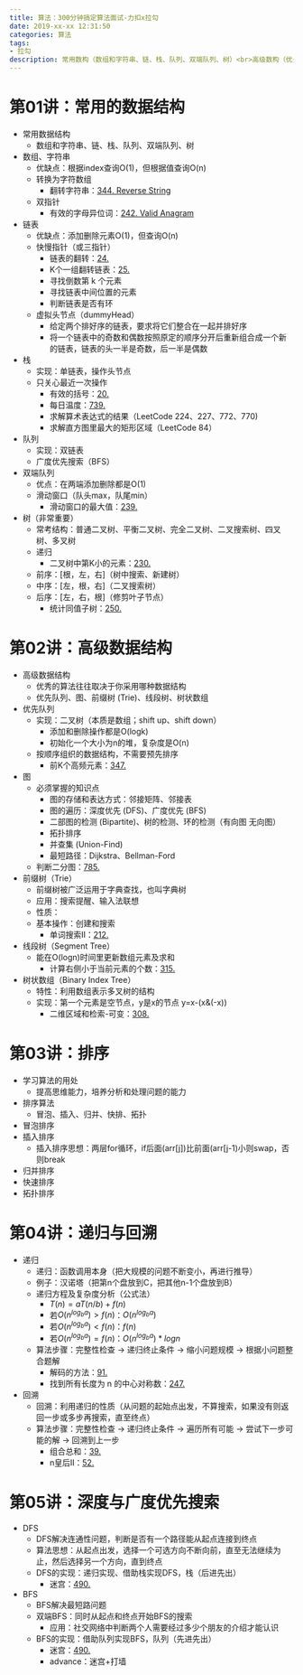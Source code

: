 ```yaml
---
title: 算法：300分钟搞定算法面试-力扣x拉勾
date: 2019-xx-xx 12:31:50
categories: 算法
tags: 
- 拉勾
description: 常用数构（数组和字符串、链、栈、队列、双端队列、树）<br>高级数构（优先队列、图、前缀树 、线段树、树状数组）<br>算法思想（）
---
```

<!-- more -->
# 第01讲：常用的数据结构
- 常用数据结构
    - 数组和字符串、链、栈、队列、双端队列、树
- 数组、字符串
    - 优缺点：根据index查询O(1)，但根据值查询O(n)
    - 转换为字符数组
        - 翻转字符串：[344. Reverse String](https://leetcode.com/problems/reverse-string/)
    - 双指针
        - 有效的字母异位词：[242. Valid Anagram](https://leetcode.com/problems/valid-anagram/)
- 链表
    - 优缺点：添加删除元素O(1)，但查询O(n)
    - 快慢指针（或三指针）
        - 链表的翻转：[24. ]()
        - K个一组翻转链表：[25. ]()
        - 寻找倒数第 k 个元素
        - 寻找链表中间位置的元素
        - 判断链表是否有环
    - 虚拟头节点（dummyHead）
        - 给定两个排好序的链表，要求将它们整合在一起并排好序
        - 将一个链表中的奇数和偶数按照原定的顺序分开后重新组合成一个新的链表，链表的头一半是奇数，后一半是偶数
- 栈
    - 实现：单链表，操作头节点
    - 只关心最近一次操作
        - 有效的括号：[20. ]()
        - 每日温度：[739. ]()
        - 求解算术表达式的结果（LeetCode 224、227、772、770)
        - 求解直方图里最大的矩形区域（LeetCode 84）
- 队列
    - 实现：双链表
    - 广度优先搜索（BFS）
- 双端队列
    - 优点：在两端添加删除都是O(1)
    - 滑动窗口（队头max，队尾min）
        - 滑动窗口的最大值：[239. ]()
- 树（非常重要）
    - 常考结构：普通二叉树、平衡二叉树、完全二叉树、二叉搜索树、四叉树、多叉树
    - 递归
        - 二叉树中第K小的元素：[230. ]()
    - 前序：[根，左，右]（树中搜索、新建树）
    - 中序：[左，根，右]（二叉搜索树）
    - 后序：[左，右，根]（修剪叶子节点）
        - 统计同值子树：[250. ]()

# 第02讲：高级数据结构
- 高级数据结构
    - 优秀的算法往往取决于你采用哪种数据结构
    - 优先队列、图、前缀树 (Trie)、线段树、树状数组
- 优先队列
    - 实现：二叉树（本质是数组；shift up、shift down）
        - 添加和删除操作都是O(logk)
        - 初始化一个大小为n的堆，复杂度是O(n)
    - 按顺序组织的数据结构，不需要预先排序
        - 前K个高频元素：[347. ]()
- 图
    - 必须掌握的知识点
        - 图的存储和表达方式：邻接矩阵、邻接表
        - 图的遍历：深度优先 (DFS)、广度优先 (BFS)
        - 二部图的检测 (Bipartite)、树的检测、环的检测（有向图 无向图）
        - 拓扑排序
        - 并查集 (Union-Find)
        - 最短路径：Dijkstra、Bellman-Ford
    - 判断二分图：[785. ]()
- 前缀树（Trie）
    - 前缀树被广泛运用于字典查找，也叫字典树
    - 应用：搜索提醒、输入法联想
    - 性质：
    - 基本操作：创建和搜索
        - 单词搜索II：[212. ]()
- 线段树（Segment Tree）
    - 能在O(logn)时间里更新数组元素及求和
        - 计算右侧小于当前元素的个数：[315. ]()
- 树状数组（Binary Index Tree）
    - 特性：利用数组表示多叉树的结构
    - 实现：第一个元素是空节点，y是x的节点 y=x-(x&(-x))
        - 二维区域和检索-可变：[308. ]()

# 第03讲：排序
- 学习算法的用处
    - 提高思维能力，培养分析和处理问题的能力
- 排序算法
    - 冒泡、插入、归并、快排、拓扑
- 冒泡排序
- 插入排序
    - 插入排序思想：两层for循环，if后面(arr[j])比前面(arr[j-1)小则swap，否则break
- 归并排序
- 快速排序
- 拓扑排序


# 第04讲：递归与回溯
- 递归
    - 递归：函数调用本身（把大规模的问题不断变小，再进行推导）
    - 例子：汉诺塔（把第n个盘放到C，把其他n-1个盘放到B）
    - 递归方程及复杂度分析（公式法）
        - $T(n)=aT(n/b)+f(n)$
        - 若$O(n^{log_ba}) > f(n)$：$O(n^{log_ba})$
        - 若$O(n^{log_ba}) < f(n)$：$f(n)$
        - 若$O(n^{log_ba}) = f(n)$：$O(n^{log_ba})*logn$
    - 算法步骤：完整性检查 -> 递归终止条件 -> 缩小问题规模 -> 根据小问题整合题解
        - 解码的方法：[91. ]()
        - 找到所有长度为 n 的中心对称数：[247. ]()
- 回溯
    - 回溯：利用递归的性质（从问题的起始点出发，不算搜索，如果没有则返回一步或多步再搜索，直至终点） 
    - 算法步骤：完整性检查 -> 递归终止条件 -> 遍历所有可能 -> 尝试下一步可能的解 -> 回溯到上一步
        - 组合总和：[39. ]()
        - n皇后II：[52. ]()

# 第05讲：深度与广度优先搜索
- DFS
    - DFS解决连通性问题，判断是否有一个路径能从起点连接到终点
    - 算法思想：从起点出发，选择一个可选方向不断向前，直至无法继续为止，然后选择另一个方向，直到终点
    - DFS的实现：递归实现、借助栈实现DFS，栈（后进先出）
        - 迷宫：[490. ]()
- BFS
    - BFS解决最短路问题
    - 双端BFS：同时从起点和终点开始BFS的搜索
        - 应用：社交网络中判断两个人需要经过多少个朋友的介绍才能认识
    - BFS的实现：借助队列实现BFS，队列（先进先出）
        -  迷宫：[490. ]()
        - advance：迷宫+打墙